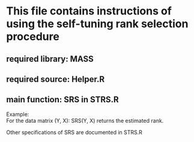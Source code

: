 #     This file contains instructions of using the self-tuning rank selection procedure 

## required library: MASS
## required source:  Helper.R


## main function: SRS in STRS.R

Example:  
 	For the data matrix (Y, X):
 	SRS(Y, X) returns the estimated rank.
      
Other specifications of SRS are documented in STRS.R


